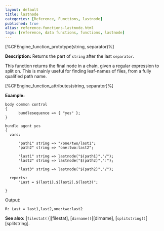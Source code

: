 ```yaml
---
layout: default
title: lastnode
categories: [Reference, Functions, lastnode]
published: true
alias: reference-functions-lastnode.html
tags: [reference, data functions, functions, lastnode]
---
```


[%CFEngine_function_prototype(string, separator)%]

**Description:** Returns the part of `string` after the last `separator`.

This function returns the final node in a chain, given a regular
expression to split on. This is mainly useful for finding leaf-names of
files, from a fully qualified path name.

[%CFEngine_function_attributes(string, separator)%]

**Example:**

```cf3
body common control
{
      bundlesequence => { "yes" };
}

bundle agent yes
{
  vars:

      "path1" string => "/one/two/last1";
      "path2" string => "one:two:last2";

      "last1" string => lastnode("$(path1)","/");
      "last2" string => lastnode("$(path2)",":");

      "last3" string => lastnode("$(path2)","/");

  reports:
      "Last = $(last1),$(last2),$(last3)";

}
```

Output:

```
R: Last = last1,last2,one:two:last2
```

**See also:** [`filestat()`][filestat], [`dirname()`][dirname],
[`splitstring()`][splitstring].
